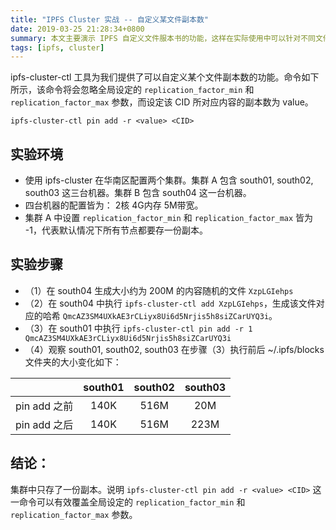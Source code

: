 ```yaml
---
title: "IPFS Cluster 实战 -- 自定义某文件副本数"
date: 2019-03-25 21:28:34+0800
summary: 本文主要演示 IPFS 自定义文件服本书的功能，这样在实际使用中可以针对不同文件类型来配置副本策略。
tags: [ipfs, cluster]
---
```


ipfs-cluster-ctl 工具为我们提供了可以自定义某个文件副本数的功能。命令如下所示，该命令将会忽略全局设定的 `replication_factor_min` 和 `replication_factor_max` 参数，而设定该 CID 所对应内容的副本数为 value。

```
ipfs-cluster-ctl pin add -r <value> <CID>
```


## 实验环境

- 使用 ipfs-cluster 在华南区配置两个集群。集群 A 包含 south01, south02, south03 这三台机器。集群 B 包含 south04 这一台机器。
- 四台机器的配置皆为： 2核 4G内存  5M带宽。
- 集群 A 中设置 `replication_factor_min` 和 `replication_factor_max` 皆为 -1，代表默认情况下所有节点都要存一份副本。

## 实验步骤

- （1）在 south04 生成大小约为 200M 的内容随机的文件 `XzpLGIehps`
- （2）在 south04 中执行 `ipfs-cluster-ctl add XzpLGIehps`，生成该文件对应的哈希 `QmcAZ3SM4UXkAE3rCLiyx8Ui6d5Nrjis5h8siZCarUYQ3i`。
- （3）在 south01 中执行 `ipfs-cluster-ctl pin add -r 1 QmcAZ3SM4UXkAE3rCLiyx8Ui6d5Nrjis5h8siZCarUYQ3i`
- （4）观察 south01, south02, south03 在步骤（3）执行前后 ~/.ipfs/blocks 文件夹的大小变化如下：

|  | south01 | south02 | south03 | 
| :-: | :-: | :-: | :-: |
| pin add 之前 | 140K | 516M | 20M |
| pin add 之后 | 140K | 516M | 223M |

##  结论：

集群中只存了一份副本。说明 `ipfs-cluster-ctl pin add -r <value> <CID>`  这一命令可以有效覆盖全局设定的 `replication_factor_min` 和 `replication_factor_max` 参数。
